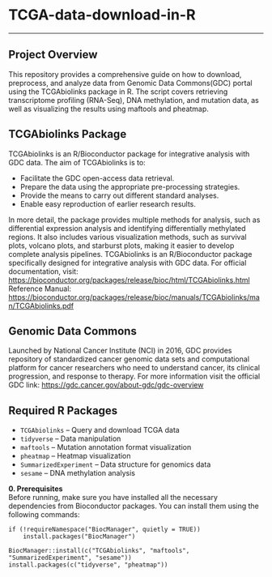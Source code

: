 # TCGA-data-download-in-R  
---  
**Project Overview**  
---  
This repository provides a comprehensive guide on how to download, preprocess, and analyze data from Genomic Data Commons(GDC) portal using the TCGAbiolinks package in R. The script covers retrieving transcriptome profiling (RNA-Seq), DNA methylation, and mutation data, as well as visualizing the results using maftools and pheatmap.  

**TCGAbiolinks Package**  
---   
TCGAbiolinks is an R/Bioconductor package for integrative analysis with GDC data. The aim of TCGAbiolinks is to:  
- Facilitate the GDC open-access data retrieval.
- Prepare the data using the appropriate pre-processing strategies.
- Provide the means to carry out different standard analyses.
- Enable easy reproduction of earlier research results.

In more detail, the package provides multiple methods for analysis, such as differential expression analysis and identifying differentially methylated regions. It also includes various visualization methods, such as survival plots, volcano plots, and starburst plots, making it easier to develop complete analysis pipelines. TCGAbiolinks is an R/Bioconductor package specifically designed for integrative analysis with GDC data.
For official documentation, visit: https://bioconductor.org/packages/release/bioc/html/TCGAbiolinks.html Reference Manual: https://bioconductor.org/packages/release/bioc/manuals/TCGAbiolinks/man/TCGAbiolinks.pdf

**Genomic Data Commons**  
---  
Launched by National Cancer Institute (NCI) in 2016, GDC provides repository of standardized cancer genomic data sets and computational platform for cancer researchers who need to understand cancer, its clinical progression, and response to therapy. For more information visit the official GDC link: https://gdc.cancer.gov/about-gdc/gdc-overview

**Required R Packages**  
---
- `TCGAbiolinks` – Query and download TCGA data  
- `tidyverse` – Data manipulation  
- `maftools` – Mutation annotation format visualization
- `pheatmap` – Heatmap visualization
- `SummarizedExperiment` – Data structure for genomics data
- `sesame` – DNA methylation analysis

**0. Prerequisites**  
Before running, make sure you have installed all the necessary dependencies from Bioconductor packages. You can install them using the following commands:  
```
if (!requireNamespace("BiocManager", quietly = TRUE))
    install.packages("BiocManager")

BiocManager::install(c("TCGAbiolinks", "maftools", "SummarizedExperiment", "sesame"))
install.packages(c("tidyverse", "pheatmap"))
```



